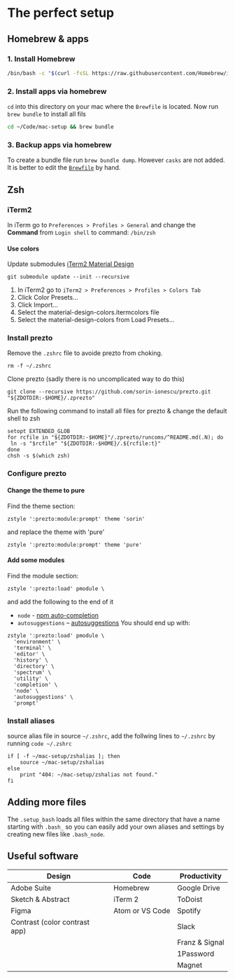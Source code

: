 # The perfect setup

## Homebrew & apps
### 1. Install Homebrew
```sh
/bin/bash -c "$(curl -fsSL https://raw.githubusercontent.com/Homebrew/install/master/install.sh)"
```
### 2. Install apps via homebrew
`cd` into this directory on your mac where the `Brewfile` is located. Now run `brew bundle` to install all fils

```sh
cd ~/Code/mac-setup && brew bundle
```

### 3. Backup apps via homebrew
To create a bundle file run `brew bundle dump`. However `casks` are not added. It is better to edit the [`Brewfile`](./Brewfile) by hand.

## Zsh
### iTerm2
In iTerm go to `Preferences > Profiles > General` and change the **Command** from `Login shell` to command: `/bin/zsh`

#### Use colors
Update submodules [iTerm2 Material Design](https://github.com/MartinSeeler/iterm2-material-design)
```
git submodule update --init --recursive
```

1. In iTerm2 go to `iTerm2 > Preferences > Profiles > Colors Tab`
2. Click Color Presets...
3. Click Import...
4. Select the material-design-colors.itermcolors file
5. Select the material-design-colors from Load Presets...

### Install prezto
Remove the `.zshrc` file to avoide prezto from choking.
```shell
rm -f ~/.zshrc
```

Clone prezto (sadly there is no uncomplicated way to do this)
```shell
git clone --recursive https://github.com/sorin-ionescu/prezto.git "${ZDOTDIR:-$HOME}/.zprezto"
```

Run the following command to install all files for prezto & change the default shell to zsh
```shell
setopt EXTENDED_GLOB
for rcfile in "${ZDOTDIR:-$HOME}"/.zprezto/runcoms/^README.md(.N); do
 ln -s "$rcfile" "${ZDOTDIR:-$HOME}/.${rcfile:t}"
done
chsh -s $(which zsh)
```
### Configure prezto
  
#### Change the theme to pure
Find the theme section:
```
zstyle ':prezto:module:prompt' theme 'sorin'
```
and replace the theme with 'pure'
```
zstyle ':prezto:module:prompt' theme 'pure'
```
#### Add some modules
Find the module section:
```
zstyle ':prezto:load' pmodule \
```
and add the following to the end of it
- `node` - [npm auto-completion](https://github.com/sorin-ionescu/prezto/tree/master/modules/node)
- `autosuggestions` – [autosuggestions]( https://github.com/sorin-ionescu/prezto/tree/master/modules/autosuggestions)
You should end up with:
```
zstyle ':prezto:load' pmodule \
  'environment' \
  'terminal' \
  'editor' \
  'history' \
  'directory' \
  'spectrum' \
  'utility' \
  'completion' \
  'node' \
  'autosuggestions' \
  'prompt'
```

### Install aliases
source alias file in source `~/.zshrc`, add the follwing lines to `~/.zshrc` by running `code ~/.zshrc`

```
if [ -f ~/mac-setup/zshalias ]; then
    source ~/mac-setup/zshalias
else
    print "404: ~/mac-setup/zshalias not found."
fi
```

<!-- ## BASH Installation -->

<!-- **Double-click the `install.command`** and everything should work fine. -->

<!-- It does the following:

1. Add a `setupDir` variable to the `.bash_profile` which points to this folder on your hard drive, like this:

```bash
setupDir=$HOME/Code/.bash
```

2. `sources` (loads) the `.setup_bash` file from this folder.

```bash
source $setupDir/.setup_bash
``` -->

## Adding more files
The `.setup_bash` loads all files within the same directory that have a name starting with `.bash_` so you can easily add your own aliases and settings by creating new files like `.bash_node`.

## Useful software
| Design | Code | Productivity |
| --- | --- | --- |
| Adobe Suite | Homebrew | Google Drive |
| Sketch & Abstract | iTerm 2 | ToDoist |
| Figma | Atom or VS Code | Spotify |
| Contrast (color contrast app) | | Slack |
| | | Franz & Signal |
| | | 1Password |
| | | Magnet |
